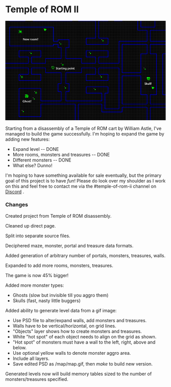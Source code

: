Temple of ROM II
==========

![](images/newmap.jpg)

Starting from a disassembly of a Temple of ROM cart by William Astle, I've managed to build the game successfully.
I'm hoping to expand the game by adding new features:

* Expand level -- DONE
* More rooms, monsters and treasures -- DONE
* Different monsters -- DONE
* What else?  Dunno!

I'm hoping to have something available for sale eventually, but the primary goal of this project is to have *fun*!
Please do look over my shoulder as I work on this and feel free to contact me
via the #temple-of-rom-ii channel on [Discord](https://discord.gg/4J5nHXm) .

### Changes

Created project from Temple of ROM disassembly.

Cleaned up direct page.

Split into separate source files.

Deciphered maze, monster, portal and treasure data formats.

Added generation of arbitrary number of portals, monsters, treasures, walls.

Expanded to add more rooms, monsters, treasures.

The game is now 45% bigger!

Added more monster types:

* Ghosts (slow but invisible till you aggro them)
* Skulls (fast, nasty little buggers)

Added ability to generate level data from a gif image:

* Use PSD file to alter/expand walls, add monsters and treasures.
* Walls have to be vertical/horizontal, on grid lines.
* "Objects" layer shows how to create monsters and treasures.
* White "hot spot" of each object needs to align on the grid as shown.
* "Hot spot" of monsters must have a wall to the left, right, above and below.
* Use optional yellow walls to denote monster aggro area.
* Include all layers.
* Save edited PSD as /map/map.gif, then _make_ to build new version.

Generated levels now will build memory tables sized to the number of monsters/treasures specified.
